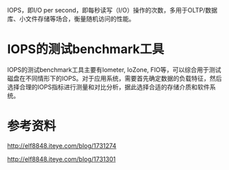 IOPS，即I/O per second，即每秒读写（I/O）操作的次数，多用于OLTP/数据库、小文件存储等场合，衡量随机访问的性能。



# IOPS的测试benchmark工具 #

IOPS的测试benchmark工具主要有Iometer, IoZone, FIO等，可以综合用于测试磁盘在不同情形下的IOPS。对于应用系统，需要首先确定数据的负载特征，然后选择合理的IOPS指标进行测量和对比分析，据此选择合适的存储介质和软件系统。

# 参考资料 #

http://elf8848.iteye.com/blog/1731274

http://elf8848.iteye.com/blog/1731301